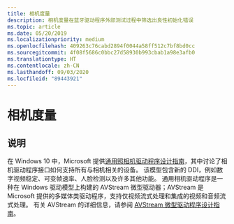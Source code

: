 ```yaml
---
title: 相机度量
description: 相机度量在蓝牙驱动程序外部测试过程中筛选出良性初始化错误
ms.topic: article
ms.date: 05/20/2019
ms.localizationpriority: medium
ms.openlocfilehash: 409263c76cabd2894f0044a58ff512c7bf8bd0cc
ms.sourcegitcommit: 4f08f5686c0bbc27d58930b993cbab1a98e3afb0
ms.translationtype: HT
ms.contentlocale: zh-CN
ms.lasthandoff: 09/03/2020
ms.locfileid: "89443921"
---
```

# <a name="camera-measures"></a>相机度量

## <a name="description"></a>说明

在 Windows 10 中，Microsoft 提供[通用照相机驱动程序设计指南](../stream/windows-10-technical-preview-camera-drivers-design-guide.md)，其中讨论了相机驱动程序接口如何支持所有与相机相关的设备。 该模型包含新的 DDI，例如数字视频稳定、可变帧速率、人脸检测以及许多其他功能。 通用相机驱动程序是一种在 Windows 驱动模型上构建的 AVStream 微型驱动器；AVStream 是 Microsoft 提供的多媒体类驱动程序，支持仅视频流式处理和集成的视频和音频流式处理。 有关 AVStream 的详细信息，请参阅 [AVStream 微型驱动程序设计指南](../stream/avstream-minidrivers-design-guide.md)。
